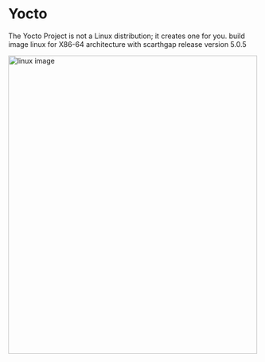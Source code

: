 # Yocto 
The Yocto Project is not a Linux distribution; it creates one for you.
build image linux  for X86-64 architecture  with scarthgap release version 5.0.5

 <img src="img_girl.jpg" alt="linux image " width="500" height="600"> 

